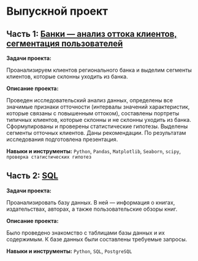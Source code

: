 # Выпускной проект

## Часть 1: [Банки — анализ оттока клиентов, cегментация пользователей]()

**Задачи проекта:**

Проанализируем клиентов регионального банка и выделим сегменты клиентов,
которые склонны уходить из банка.

**Описание проекта:**

Проведен исследовательский анализ данных, определены все значимые
признаки отточности (интервалы значений характеристик, которые связаны с
повышенным оттоком), составлены портреты типичных клиентов, которые
склонны и не склонны уходить из банка. Сформулированы и проверены статистические гипотезы.
Выделены сегменты отточных клиентов. Даны рекомендации. По результатам исследования подготовлена презентация.

**Навыки и инструменты:**
`Python`, `Pandas`, `Matplotlib`, `Seaborn`, `scipy`, `проверка статистических гипотез`


## Часть 2: [SQL]()

**Задачи проекта:**

Проанализировать базу данных. В ней — информация о книгах, издательствах, авторах, а также пользовательские обзоры книг. 

**Описание проекта:**

 Было проведено знакомство с таблицами базы данных и их содержимым. К базе данных были составлены требуемые запросы.

**Навыки и инструменты:**
`Python`, `SQL`, `PostgreSQL`
